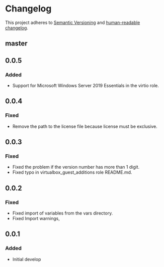 # Changelog

This project adheres to [Semantic Versioning](https://semver.org/spec/v2.0.0.html)
and [human-readable changelog](https://keepachangelog.com/en/1.0.0/).

## master

## 0.0.5

### Added

- Support for Microsoft Windows Server 2019 Essentials in the virtio role.

## 0.0.4

### Fixed

- Remove the path to the license file because license must be exclusive.

## 0.0.3

### Fixed

- Fixed the problem if the version number has more than 1 digit.
- Fixed typo in virtualbox_guest_additions role README.md.

## 0.0.2

### Fixed

- Fixed import of variables from the vars directory.
- Fixed Import warnings,

## 0.0.1

### Added

- Initial develop
